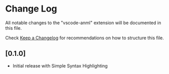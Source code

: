 # Change Log

All notable changes to the "vscode-anml" extension will be documented in this file.

Check [Keep a Changelog](http://keepachangelog.com/) for recommendations on how to structure this file.

## [0.1.0]

- Initial release with Simple Syntax Highlighting